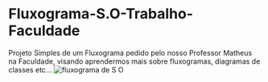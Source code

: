 # Fluxograma-S.O-Trabalho-Faculdade
Projeto Simples de um Fluxograma pedido pelo nosso Professor Matheus na Faculdade, visando aprendermos mais sobre fluxogramas, diagramas de classes etc...
![fluxograma de S O](https://github.com/user-attachments/assets/a95ed997-371d-4910-945c-da3a96a54523)
